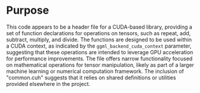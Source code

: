 # Purpose
This code appears to be a header file for a CUDA-based library, providing a set of function declarations for operations on tensors, such as repeat, add, subtract, multiply, and divide. The functions are designed to be used within a CUDA context, as indicated by the `ggml_backend_cuda_context` parameter, suggesting that these operations are intended to leverage GPU acceleration for performance improvements. The file offers narrow functionality focused on mathematical operations for tensor manipulation, likely as part of a larger machine learning or numerical computation framework. The inclusion of "common.cuh" suggests that it relies on shared definitions or utilities provided elsewhere in the project.
